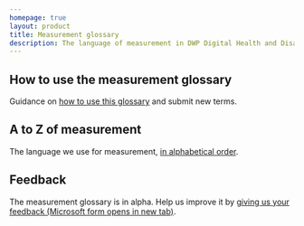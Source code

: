 ```yaml
---
homepage: true
layout: product
title: Measurement glossary
description: The language of measurement in DWP Digital Health and Disability.
---
```


## How to use the measurement glossary

Guidance on [how to use this glossary](/how-to-use-measurement-glossary) and submit new terms.

## A to Z of measurement

The language we use for measurement, [in alphabetical order](/a-to-z).

## Feedback

The measurement glossary is in alpha. Help us improve it by <a href=" https://forms.office.com/Pages/ResponsePage.aspx?id=DpxP-knna0i8NIr6EGM3VnGGqao7aCRJpUj9ujjADTdUM1JPNkEwRUdJUVpLQjhCMVZVQklDRDVHRC4u" target="_blank">giving us your feedback (Microsoft form opens in new tab)</a>.